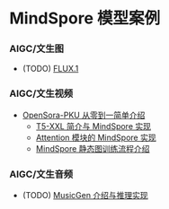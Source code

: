 # MindSpore 模型案例


### AIGC/文生图

- (TODO) [FLUX.1]()


### AIGC/文生视频

- [OpenSora-PKU 从零到一简单介绍](./opensora-pku/opensora-pku%20implemented%20from%20scratch.md)
    - [T5-XXL 简介与 MindSpore 实现](./opensora-pku/T5_implement.md)
    - [Attention 模块的 MindSpore 实现](./opensora-pku/attention_module_implement.md)
    - [MindSpore 静态图训练流程介绍](./opensora-pku/docs/MindSpore%20static%20graph%20training%20process%20introduction.md)


### AIGC/文生音频

- (TODO) [MusicGen 介绍与推理实现]()
